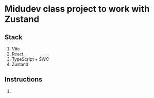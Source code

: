 # Midudev class project to work with Zustand

## Stack

1. Vite
2. React
3. TypeScript + SWC
4. Zustand


## Instructions

1. 